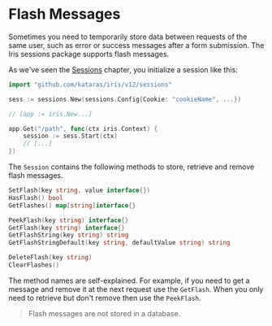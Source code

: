 # Flash Messages

Sometimes you need to temporarily store data between requests of the same user, such as error or success messages after a form submission. The Iris sessions package supports flash messages.

As we've seen the [Sessions](https://github.com/kataras/iris-book/tree/949c38a02420899aa31dbb029b89f63a3b3846af/sessions/sessions/README.md) chapter, you initialize a session like this:

```go
import "github.com/kataras/iris/v12/sessions"

sess := sessions.New(sessions.Config{Cookie: "cookieName", ...})
```

```go
// [app := iris.New...]

app.Get("/path", func(ctx iris.Context) {
    session := sess.Start(ctx)
    // [...]
})
```

The `Session` contains the following methods to store, retrieve and remove flash messages.

```go
SetFlash(key string, value interface{})
HasFlash() bool
GetFlashes() map[string]interface{}

PeekFlash(key string) interface{}
GetFlash(key string) interface{}
GetFlashString(key string) string
GetFlashStringDefault(key string, defaultValue string) string

DeleteFlash(key string)
ClearFlashes()
```

The method names are self-explained. For example, if you need to get a message and remove it at the next request use the `GetFlash`. When you only need to retrieve but don't remove then use the `PeekFlash`.

> Flash messages are not stored in a database.


<!-- slide:break-100 -->
